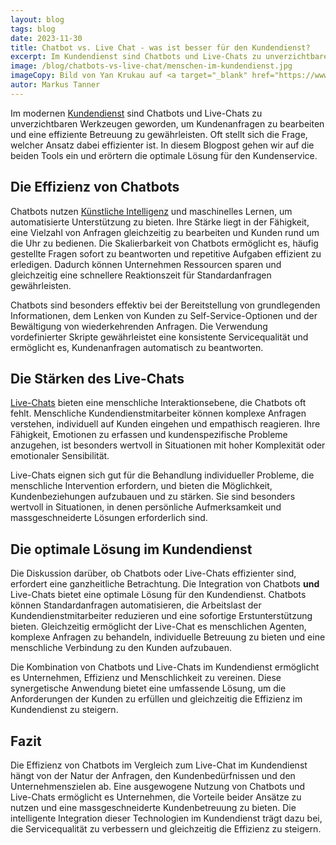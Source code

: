```yaml
---
layout: blog
tags: blog
date: 2023-11-30
title: Chatbot vs. Live Chat - was ist besser für den Kundendienst?
excerpt: Im Kundendienst sind Chatbots und Live-Chats zu unverzichtbaren Werkzeugen geworden, um Kundenanfragen zu beantworten. Doch welcher Ansatz ist effizienter? 
image: /blog/chatbots-vs-live-chat/menschen-im-kundendienst.jpg
imageCopy: Bild von Yan Krukau auf <a target="_blank" href="https://www.pexels.com/de-de/foto/menschen-buro-arbeiten-frauen-8867432/">Pexels</a>
autor: Markus Tanner
---
```


Im modernen [Kundendienst](/anwendungsfaelle/kundendienst/) sind Chatbots und Live-Chats zu unverzichtbaren Werkzeugen geworden, um Kundenanfragen zu bearbeiten und eine effiziente Betreuung zu gewährleisten. Oft stellt sich die Frage, welcher Ansatz dabei effizienter ist. In diesem Blogpost gehen wir auf die beiden Tools ein und erörtern die optimale Lösung für den Kundenservice.

## Die Effizienz von Chatbots

Chatbots nutzen [Künstliche Intelligenz](/) und maschinelles Lernen, um automatisierte Unterstützung zu bieten. Ihre Stärke liegt in der Fähigkeit, eine Vielzahl von Anfragen gleichzeitig zu bearbeiten und Kunden rund um die Uhr zu bedienen. Die Skalierbarkeit von Chatbots ermöglicht es, häufig gestellte Fragen sofort zu beantworten und repetitive Aufgaben effizient zu erledigen. Dadurch können Unternehmen Ressourcen sparen und gleichzeitig eine schnellere Reaktionszeit für Standardanfragen gewährleisten.

Chatbots sind besonders effektiv bei der Bereitstellung von grundlegenden Informationen, dem Lenken von Kunden zu Self-Service-Optionen und der Bewältigung von wiederkehrenden Anfragen. Die Verwendung vordefinierter Skripte gewährleistet eine konsistente Servicequalität und ermöglicht es, Kundenanfragen automatisch zu beantworten.

## Die Stärken des Live-Chats

[Live-Chats](/funktionen/live-chat/) bieten eine menschliche Interaktionsebene, die Chatbots oft fehlt. Menschliche Kundendienstmitarbeiter können komplexe Anfragen verstehen, individuell auf Kunden eingehen und empathisch reagieren. Ihre Fähigkeit, Emotionen zu erfassen und kundenspezifische Probleme anzugehen, ist besonders wertvoll in Situationen mit hoher Komplexität oder emotionaler Sensibilität.

Live-Chats eignen sich gut für die Behandlung individueller Probleme, die menschliche Intervention erfordern, und bieten die Möglichkeit, Kundenbeziehungen aufzubauen und zu stärken. Sie sind besonders wertvoll in Situationen, in denen persönliche Aufmerksamkeit und massgeschneiderte Lösungen erforderlich sind.

## Die optimale Lösung im Kundendienst

Die Diskussion darüber, ob Chatbots oder Live-Chats effizienter sind, erfordert eine ganzheitliche Betrachtung. Die Integration von Chatbots **und** Live-Chats bietet eine optimale Lösung für den Kundendienst. Chatbots können Standardanfragen automatisieren, die Arbeitslast der Kundendienstmitarbeiter reduzieren und eine sofortige Erstunterstützung bieten. Gleichzeitig ermöglicht der Live-Chat es menschlichen Agenten, komplexe Anfragen zu behandeln, individuelle Betreuung zu bieten und eine menschliche Verbindung zu den Kunden aufzubauen.

Die Kombination von Chatbots und Live-Chats im Kundendienst ermöglicht es Unternehmen, Effizienz und Menschlichkeit zu vereinen. Diese synergetische Anwendung bietet eine umfassende Lösung, um die Anforderungen der Kunden zu erfüllen und gleichzeitig die Effizienz im Kundendienst zu steigern.

## Fazit

Die Effizienz von Chatbots im Vergleich zum Live-Chat im Kundendienst hängt von der Natur der Anfragen, den Kundenbedürfnissen und den Unternehmenszielen ab. Eine ausgewogene Nutzung von Chatbots und Live-Chats ermöglicht es Unternehmen, die Vorteile beider Ansätze zu nutzen und eine massgeschneiderte Kundenbetreuung zu bieten. Die intelligente Integration dieser Technologien im Kundendienst trägt dazu bei, die Servicequalität zu verbessern und gleichzeitig die Effizienz zu steigern.
